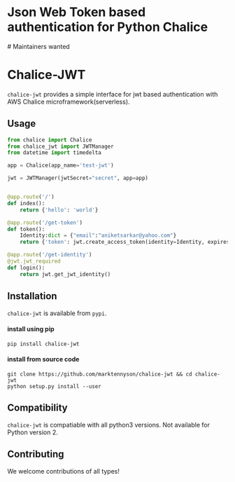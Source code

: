<h1>Json Web Token based authentication for Python Chalice</h1>
# Maintainers wanted
<!-- [Apply within](https://github.com/github-tools/github/issues/539) -->

# Chalice-JWT

<!-- [![Downloads per month](https://img.shields.io/npm/dm/github-api.svg?maxAge=2592000)][npm-package]
[![Latest version](https://img.shields.io/npm/v/github-api.svg?maxAge=3600)][npm-package]
[![Gitter](https://img.shields.io/gitter/room/github-tools/github.js.svg?maxAge=2592000)][gitter]
[![Travis](https://img.shields.io/travis/github-tools/github.svg?maxAge=60)][travis-ci]
[![Codecov](https://img.shields.io/codecov/c/github/github-tools/github.svg?maxAge=2592000)][codecov] -->

`chalice-jwt` provides a simple interface for jwt based authentication with AWS Chalice microframework(serverless).

## Usage

```python
from chalice import Chalice
from chalice_jwt import JWTManager
from datetime import timedelta

app = Chalice(app_name='test-jwt')

jwt = JWTManager(jwtSecret="secret", app=app)


@app.route('/')
def index():
    return {'hello': 'world'}

@app.route('/get-token')
def token():
    Identity:dict = {"email":"aniketsarkar@yahoo.com"}
    return {'token': jwt.create_access_token(identity=Identity, expires_in=timedelta(seconds=60)),}

@app.route('/get-identity')
@jwt.jwt_required
def login():
    return jwt.get_jwt_identity()
```

## Installation
`chalice-jwt` is available from `pypi`.
#### install using pip
```shell
pip install chalice-jwt
```
#### install from source code
```shell
git clone https://github.com/marktennyson/chalice-jwt && cd chalice-jwt
python setup.py install --user
```

## Compatibility
`chalice-jwt` is compatiable with all python3 versions.
Not available for Python version 2.


## Contributing

We welcome contributions of all types!